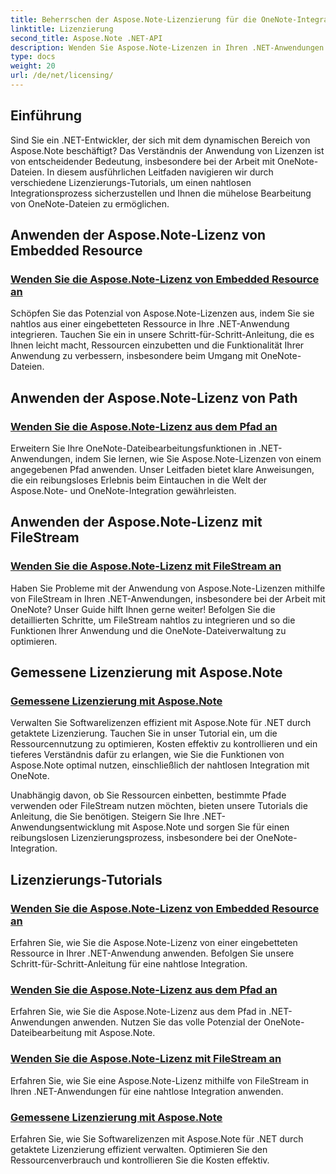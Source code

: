 ```yaml
---
title: Beherrschen der Aspose.Note-Lizenzierung für die OneNote-Integration
linktitle: Lizenzierung
second_title: Aspose.Note .NET-API
description: Wenden Sie Aspose.Note-Lizenzen in Ihren .NET-Anwendungen an! Entdecken Sie Schritt-für-Schritt-Anleitungen zum Einbetten von Ressourcen, zur Verwendung von Pfaden, FileStream und zur effizienten, dosierten Lizenzierung.
type: docs
weight: 20
url: /de/net/licensing/
---
```

## Einführung

Sind Sie ein .NET-Entwickler, der sich mit dem dynamischen Bereich von Aspose.Note beschäftigt? Das Verständnis der Anwendung von Lizenzen ist von entscheidender Bedeutung, insbesondere bei der Arbeit mit OneNote-Dateien. In diesem ausführlichen Leitfaden navigieren wir durch verschiedene Lizenzierungs-Tutorials, um einen nahtlosen Integrationsprozess sicherzustellen und Ihnen die mühelose Bearbeitung von OneNote-Dateien zu ermöglichen.

## Anwenden der Aspose.Note-Lizenz von Embedded Resource
### [Wenden Sie die Aspose.Note-Lizenz von Embedded Resource an](./apply-license-embedded-resource/)

Schöpfen Sie das Potenzial von Aspose.Note-Lizenzen aus, indem Sie sie nahtlos aus einer eingebetteten Ressource in Ihre .NET-Anwendung integrieren. Tauchen Sie ein in unsere Schritt-für-Schritt-Anleitung, die es Ihnen leicht macht, Ressourcen einzubetten und die Funktionalität Ihrer Anwendung zu verbessern, insbesondere beim Umgang mit OneNote-Dateien.

## Anwenden der Aspose.Note-Lizenz von Path
### [Wenden Sie die Aspose.Note-Lizenz aus dem Pfad an](./apply-license-from-path/)

Erweitern Sie Ihre OneNote-Dateibearbeitungsfunktionen in .NET-Anwendungen, indem Sie lernen, wie Sie Aspose.Note-Lizenzen von einem angegebenen Pfad anwenden. Unser Leitfaden bietet klare Anweisungen, die ein reibungsloses Erlebnis beim Eintauchen in die Welt der Aspose.Note- und OneNote-Integration gewährleisten.

## Anwenden der Aspose.Note-Lizenz mit FileStream
### [Wenden Sie die Aspose.Note-Lizenz mit FileStream an](./apply-license-using-filestream/)

Haben Sie Probleme mit der Anwendung von Aspose.Note-Lizenzen mithilfe von FileStream in Ihren .NET-Anwendungen, insbesondere bei der Arbeit mit OneNote? Unser Guide hilft Ihnen gerne weiter! Befolgen Sie die detaillierten Schritte, um FileStream nahtlos zu integrieren und so die Funktionen Ihrer Anwendung und die OneNote-Dateiverwaltung zu optimieren.

## Gemessene Lizenzierung mit Aspose.Note
### [Gemessene Lizenzierung mit Aspose.Note](./metered-licensing/)

Verwalten Sie Softwarelizenzen effizient mit Aspose.Note für .NET durch getaktete Lizenzierung. Tauchen Sie in unser Tutorial ein, um die Ressourcennutzung zu optimieren, Kosten effektiv zu kontrollieren und ein tieferes Verständnis dafür zu erlangen, wie Sie die Funktionen von Aspose.Note optimal nutzen, einschließlich der nahtlosen Integration mit OneNote.

Unabhängig davon, ob Sie Ressourcen einbetten, bestimmte Pfade verwenden oder FileStream nutzen möchten, bieten unsere Tutorials die Anleitung, die Sie benötigen. Steigern Sie Ihre .NET-Anwendungsentwicklung mit Aspose.Note und sorgen Sie für einen reibungslosen Lizenzierungsprozess, insbesondere bei der OneNote-Integration.
## Lizenzierungs-Tutorials
### [Wenden Sie die Aspose.Note-Lizenz von Embedded Resource an](./apply-license-embedded-resource/)
Erfahren Sie, wie Sie die Aspose.Note-Lizenz von einer eingebetteten Ressource in Ihrer .NET-Anwendung anwenden. Befolgen Sie unsere Schritt-für-Schritt-Anleitung für eine nahtlose Integration.
### [Wenden Sie die Aspose.Note-Lizenz aus dem Pfad an](./apply-license-from-path/)
Erfahren Sie, wie Sie die Aspose.Note-Lizenz aus dem Pfad in .NET-Anwendungen anwenden. Nutzen Sie das volle Potenzial der OneNote-Dateibearbeitung mit Aspose.Note.
### [Wenden Sie die Aspose.Note-Lizenz mit FileStream an](./apply-license-using-filestream/)
Erfahren Sie, wie Sie eine Aspose.Note-Lizenz mithilfe von FileStream in Ihren .NET-Anwendungen für eine nahtlose Integration anwenden.
### [Gemessene Lizenzierung mit Aspose.Note](./metered-licensing/)
Erfahren Sie, wie Sie Softwarelizenzen mit Aspose.Note für .NET durch getaktete Lizenzierung effizient verwalten. Optimieren Sie den Ressourcenverbrauch und kontrollieren Sie die Kosten effektiv.